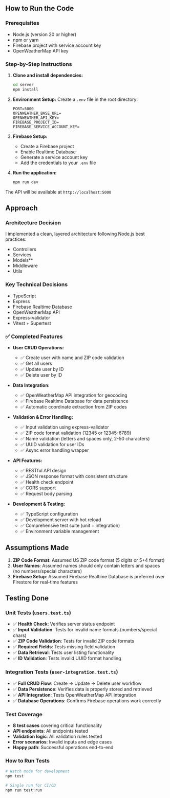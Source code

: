 ## How to Run the Code

### Prerequisites

- Node.js (version 20 or higher)
- npm or yarn
- Firebase project with service account key
- OpenWeatherMap API key

### Step-by-Step Instructions

1. **Clone and install dependencies:**

   ```bash
   cd server
   npm install
   ```

2. **Environment Setup:**
   Create a `.env` file in the root directory:

   ```env
   PORT=5000
   OPENWEATHER_BASE_URL=
   OPENWEATHER_API_KEY=
   FIREBASE_PROJECT_ID=
   FIREBASE_SERVICE_ACCOUNT_KEY=
   ```

3. **Firebase Setup:**

   - Create a Firebase project
   - Enable Realtime Database
   - Generate a service account key
   - Add the credentials to your `.env` file

4. **Run the application:**

   ```bash
   npm run dev
   ```

The API will be available at `http://localhost:5000`

## Approach

### Architecture Decision

I implemented a clean, layered architecture following Node.js best practices:

- Controllers
- Services
- Models\*\*
- Middleware
- Utils

### Key Technical Decisions

- TypeScript
- Express
- Firebase Realtime Database
- OpenWeatherMap API
- Express-validator
- Vitest + Supertest

### ✅ Completed Features

- **User CRUD Operations:**

  - ✅ Create user with name and ZIP code validation
  - ✅ Get all users
  - ✅ Update user by ID
  - ✅ Delete user by ID

- **Data Integration:**

  - ✅ OpenWeatherMap API integration for geocoding
  - ✅ Firebase Realtime Database for data persistence
  - ✅ Automatic coordinate extraction from ZIP codes

- **Validation & Error Handling:**

  - ✅ Input validation using express-validator
  - ✅ ZIP code format validation (12345 or 12345-6789)
  - ✅ Name validation (letters and spaces only, 2-50 characters)
  - ✅ UUID validation for user IDs
  - ✅ Async error handling wrapper

- **API Features:**

  - ✅ RESTful API design
  - ✅ JSON response format with consistent structure
  - ✅ Health check endpoint
  - ✅ CORS support
  - ✅ Request body parsing

- **Development & Testing:**
  - ✅ TypeScript configuration
  - ✅ Development server with hot reload
  - ✅ Comprehensive test suite (unit + integration)
  - ✅ Environment variable management

## Assumptions Made

1. **ZIP Code Format**: Assumed US ZIP code format (5 digits or 5+4 format)
2. **User Names**: Assumed names should only contain letters and spaces (no numbers/special characters)
3. **Firebase Setup**: Assumed Firebase Realtime Database is preferred over Firestore for real-time features

## Testing Done

### Unit Tests (`users.test.ts`)

- ✅ **Health Check**: Verifies server status endpoint
- ✅ **Input Validation**: Tests for invalid name formats (numbers/special chars)
- ✅ **ZIP Code Validation**: Tests for invalid ZIP code formats
- ✅ **Required Fields**: Tests missing field validation
- ✅ **Data Retrieval**: Tests user listing functionality
- ✅ **ID Validation**: Tests invalid UUID format handling

### Integration Tests (`user-integration.test.ts`)

- ✅ **Full CRUD Flow**: Create → Update → Delete user workflow
- ✅ **Data Persistence**: Verifies data is properly stored and retrieved
- ✅ **API Integration**: Tests OpenWeatherMap API integration
- ✅ **Database Operations**: Confirms Firebase operations work correctly

### Test Coverage

- **8 test cases** covering critical functionality
- **API endpoints**: All endpoints tested
- **Validation logic**: All validation rules tested
- **Error scenarios**: Invalid inputs and edge cases
- **Happy path**: Successful operations end-to-end

### How to Run Tests

```bash
# Watch mode for development
npm test

# Single run for CI/CD
npm run test:run
```
